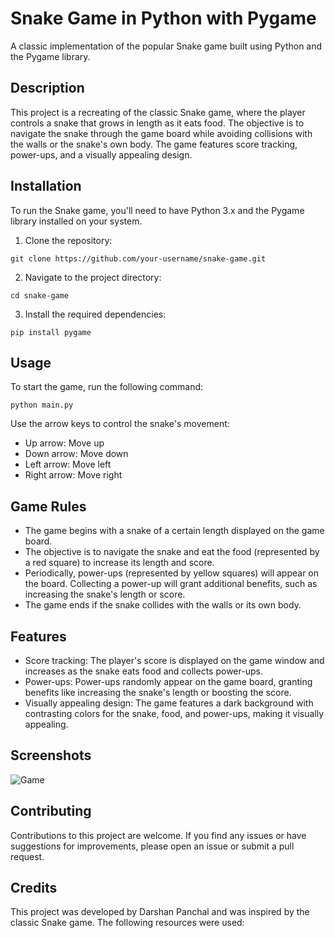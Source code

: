 # Snake Game in Python with Pygame

A classic implementation of the popular Snake game built using Python and the Pygame library.

## Description

This project is a recreating of the classic Snake game, where the player controls a snake that grows in length as it eats food. The objective is to navigate the snake through the game board while avoiding collisions with the walls or the snake's own body. The game features score tracking, power-ups, and a visually appealing design.

## Installation

To run the Snake game, you'll need to have Python 3.x and the Pygame library installed on your system.

1. Clone the repository:

```
git clone https://github.com/your-username/snake-game.git
```

2. Navigate to the project directory:

```
cd snake-game
```

3. Install the required dependencies:

```
pip install pygame
```

## Usage

To start the game, run the following command:

```
python main.py
```

Use the arrow keys to control the snake's movement:

- Up arrow: Move up
- Down arrow: Move down
- Left arrow: Move left
- Right arrow: Move right

## Game Rules

- The game begins with a snake of a certain length displayed on the game board.
- The objective is to navigate the snake and eat the food (represented by a red square) to increase its length and score.
- Periodically, power-ups (represented by yellow squares) will appear on the board. Collecting a power-up will grant additional benefits, such as increasing the snake's length or score.
- The game ends if the snake collides with the walls or its own body.

## Features

- Score tracking: The player's score is displayed on the game window and increases as the snake eats food and collects power-ups.
- Power-ups: Power-ups randomly appear on the game board, granting benefits like increasing the snake's length or boosting the score.
- Visually appealing design: The game features a dark background with contrasting colors for the snake, food, and power-ups, making it visually appealing.

## Screenshots

![Game](https://github.com/Dpancha6/snake-game/assets/89943583/e7a659e1-1a66-4ad1-b849-85e9d60ec980)


## Contributing

Contributions to this project are welcome. If you find any issues or have suggestions for improvements, please open an issue or submit a pull request.

## Credits

This project was developed by Darshan Panchal and was inspired by the classic Snake game. The following resources were used:
